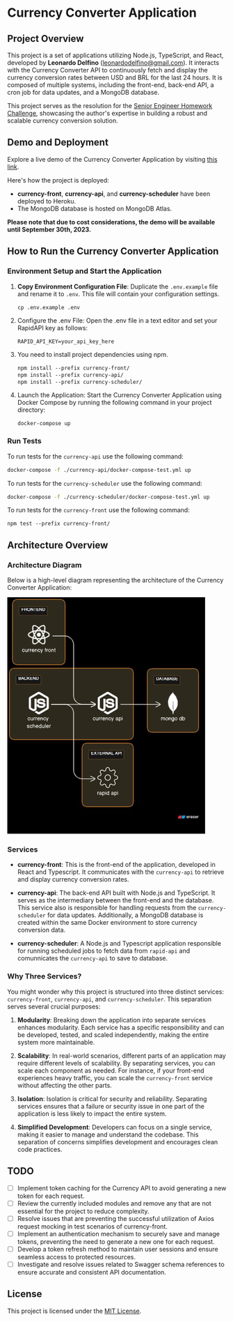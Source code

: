 # Currency Converter Application

## Project Overview

This project is a set of applications utilizing Node.js, TypeScript, and React, developed by **Leonardo Delfino** (<leonardodelfino@gmail.com>). It interacts with the Currency Converter API to continuously fetch and display the currency conversion rates between USD and BRL for the last 24 hours. It is composed of multiple systems, including the front-end, back-end API, a cron job for data updates, and a MongoDB database.

This project serves as the resolution for the [Senior Engineer Homework Challenge](https://github.com/smartrr-hello/senior_engineer_homework), showcasing the author's expertise in building a robust and scalable currency conversion solution.

## Demo and Deployment

Explore a live demo of the Currency Converter Application by visiting [this link](https://currency-front-7b2cb0f6ab6e.herokuapp.com/).

Here's how the project is deployed:

- **currency-front**, **currency-api**, and **currency-scheduler** have been deployed to Heroku.
- The MongoDB database is hosted on MongoDB Atlas.

**Please note that due to cost considerations, the demo will be available until September 30th, 2023.**

## How to Run the Currency Converter Application

### Environment Setup and Start the Application 

1. **Copy Environment Configuration File**: Duplicate the `.env.example` file and rename it to `.env`. This file will contain your configuration settings.

   ```shell
   cp .env.example .env
   ```

2. Configure the .env File: Open the .env file in a text editor and set your RapidAPI key as follows:
    ```dotenv
    RAPID_API_KEY=your_api_key_here
    ```

3. You need to install project dependencies using npm. 
    ```shell
    npm install --prefix currency-front/
    npm install --prefix currency-api/
    npm install --prefix currency-scheduler/
    ```

4. Launch the Application: Start the Currency Converter Application using Docker Compose by running the following command in your project directory:
    ```bash
    docker-compose up
    ```
### Run Tests
To run tests for the `currency-api` use the following command:
```bash
docker-compose -f ./currency-api/docker-compose-test.yml up
```

To run tests for the `currency-scheduler` use the following command:
```bash
docker-compose -f ./currency-scheduler/docker-compose-test.yml up
```

To run tests for the `currency-front` use the following command:
```
npm test --prefix currency-front/
```

## Architecture Overview

### Architecture Diagram

Below is a high-level diagram representing the architecture of the Currency Converter Application:

![Alt text](docs/architeture-diagram.jpeg )

### Services

- **currency-front**: This is the front-end of the application, developed in React and Typescript. It communicates with the `currency-api` to retrieve and display currency conversion rates.

- **currency-api**: The back-end API built with Node.js and TypeScript. It serves as the intermediary between the front-end and the database. This service also is responsible for handling requests from the `currency-scheduler` for data updates. Additionally, a MongoDB database is created within the same Docker environment to store currency conversion data. 

- **currency-scheduler**: A Node.js and Typescript application responsible for running scheduled jobs to fetch data from `rapid-api` and comunnicates the `currency-api` to save to database.


### Why Three Services?

You might wonder why this project is structured into three distinct services: `currency-front`, `currency-api`, and `currency-scheduler`. This separation serves several crucial purposes:

1. **Modularity**: Breaking down the application into separate services enhances modularity. Each service has a specific responsibility and can be developed, tested, and scaled independently, making the entire system more maintainable.

2. **Scalability**: In real-world scenarios, different parts of an application may require different levels of scalability. By separating services, you can scale each component as needed. For instance, if your front-end experiences heavy traffic, you can scale the `currency-front` service without affecting the other parts.

3. **Isolation**: Isolation is critical for security and reliability. Separating services ensures that a failure or security issue in one part of the application is less likely to impact the entire system.

4. **Simplified Development**: Developers can focus on a single service, making it easier to manage and understand the codebase. This separation of concerns simplifies development and encourages clean code practices.

## TODO
- [ ] Implement token caching for the Currency API to avoid generating a new token for each request.
- [ ] Review the currently included modules and remove any that are not essential for the project to reduce complexity.
- [ ] Resolve issues that are preventing the successful utilization of Axios request mocking in test scenarios of currency-front.
- [ ] Implement an authentication mechanism to securely save and manage tokens, preventing the need to generate a new one for each request.
- [ ] Develop a token refresh method to maintain user sessions and ensure seamless access to protected resources.
- [ ] Investigate and resolve issues related to Swagger schema references to ensure accurate and consistent API documentation.

## License

This project is licensed under the [MIT License](LICENSE).

